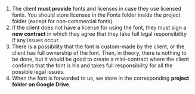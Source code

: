 1. The client **must provide** fonts and licenses in case they use licensed fonts. You should store licenses in the Fonts folder inside the project folder (except for non-commercial fonts).
2. If the client does not have a license for using the font, they must sign a **new contract** in which they agree that they take full legal responsibility if any issues occur.
3. There is a possibility that the font is custom-made by the client, or the client has full ownership of the font. Then, in theory, there is nothing to be done, but it would be good to create a mini-contract where the client confirms that the font is his and takes full responsibility for all the possible legal issues.
4. When the font is forwarded to us, we store in the corresponding **project folder on Google Drive**.
